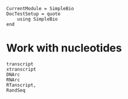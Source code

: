 ```@meta
CurrentModule = SimpleBio
DocTestSetup = quote
    using SimpleBio
end
```
# Work with nucleotides

```@docs
transcript
xtranscript
DNArc
RNArc
RTanscript,
RandSeq
```
